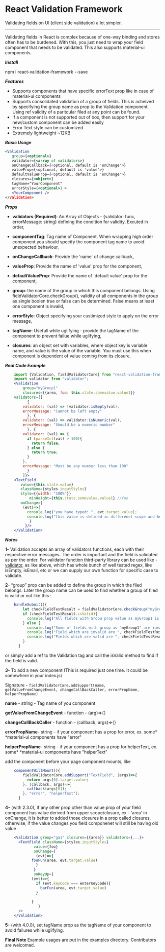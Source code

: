 

React Validation Framework
==========================

Validating fields on UI (client side validation) a lot simpler. 

***

Validating fields in React is complex because of one-way binding and stores often has to be burdened.
With this, you just need to wrap your field component that needs to be validated. This also supports material-ui components.




***Install***

npm i react-validation-framework --save


***Features***
- Supports components that have specific errorText prop like in case of material-ui components
- Supports consolidated validation of a group of fields. This is acheived by specifying the group name as prop to the Validation component.
Using ref validity of a paritcular filed at any point can be found.
- If a component is not supported out of box, then support for your new/custom component can be added easily
- Error Text style can be customized
- Extremely lightweight ~12KB

***Basic Usage***


```jsx
<Validation
   group={<optional>}
   validator={<array of validators>}
   onChangeCallback={<optional, default is 'onChange'>}
   valueProp={<optional, default is 'value'>}
   defaultValueProp={<optional, default is 'onChange'>}
   closures={<object>}
   tagName="YourComponent"
   errorStyle={<optional>} >
   <YourComponent />
</Validation>
```

***Props***
  
  - **validators (Required)**: An Array of Objects - {validator: func, errorMessage: string} defining the condition for validity. Excuted in order,

  - **componentTag**: Tag name of Component. When wrapping high order component you should specify the component tag name to avoid unexpected behaviour,

  - **onChangeCallback**: Provide the 'name' of change callback,

  - **valueProp**:  Provide the name of 'value' prop for the component,

  - **defaultValueProp**: Provide the name of 'default value' prop for the component,

  - **group**: the name of the group in which this component belongs. Using fieldValidatorCore.checkGroup(<groupName>), validity of all components in the group as single boolen true or false can be determined. False means at least one component is invalid,

  - **errorStyle**: Object specifying your custimized style to apply on the error message,

  - **tagName**: Usefull while uglifying - provide the tagName of the component to prevent failue while uglifying,

  - **closures**: an object set with variables, where object key is variable name, and value is the value of the variable. You must use this when component is dependent of value coming from its closure. 



***Real Code Example***
```jsx
    import {Validation, fieldValidatorCore} from "react-validation-framework";
    import validator from "validator";
    <Validation 
        group="myGroup1"
        closures={{area, foo: this.state.somevalue.value1}}
	validators={[
	      {
		validator: (val) => !validator.isEmpty(val),
		errorMessage: "Cannot be left empty"
	      }, {
		validator: (val) => validator.isNumeric(val),
		errorMessage: "Should be a numeric number"
	      }, {
		validator: (val) => {
		  if (parseInt(val) > 100){
		    return false;
		  } else {
		    return true;
		  }
		},
		errorMessage: "Must be any number less than 100"
	      }
        ]}>
	<TextField 
	   value={this.state.value}
	   className={styles.inputStyles}
	   style={{width: "100%"}}
           minHeight={this.state.somevalue.value1} //foo
	   onChange={
	    (evt)=>{
	      console.log("you have typed: ", evt.target.value);
	      console.log("this value is defined in differenet scope and hence added to closures prop", area);
           }
         }/>
    </Validation>

```
***Notes***

**1-** Validation accepts an array of validators functions, each with their respective error messages.
The order is important and the field is validated as per the order. For validator function third-party library can be used like - [validator](http://github.com/chriso/validator.js/),
as like above, which has whole bunch of well tested regex, like isEmpty, isEmail,
etc or we can supply our own function for specific case to validate.

**2-** “group” prop can be added to define the group in which the filed belongs.
Later the group name can be used to find whether a group of filed is valid or not like this :
```jsx
    handleSubmit(){
        let checkFieldTestResult = fieldValidatorCore.checkGroup("myGroup1");
        if (checkFieldTestResult.isValid){
          console.log("All fields with Gropu prop value as myGroup1 is valid"
        } else {
          console.log("Some of fields with group as "myGroup1" are invalid");
          console.log("Field which are invalid are ", checkFieldTestResult.inValidComponents);
          console.log("Fields which are valid are ", checkFieldTestResult.validComponents
        }
      }
```

  or simply add a ref to the Validation tag and call the isValid method to find if the field is valid.
  
  **3-** To add a new component (This is required just one time. It could be somewhere in your index.js)

Signature - 
`fieldValidatorCore.addSupport(name, getValueFromChangeEvent, changeCallBackCaller, errorPropName, helperPropName)`

**name** - string - Tag name of you component

**getValueFromChangeEvent** - function - (arg)=>{}

**changeCallBackCaller** - function - (callback, args)=>{}

**errorPropName**- string - if your component has a prop for error, ex. some* *material-ui components have "error"

**helperPropName**- string - if your component has a prop for helperText, ex. some* *material-ui components have "helperText"

add the component before your page component mounts, like
```jsx
    componentWillMount(){
        fieldValidatorCore.addSupport("TextField", (args)=>{
          return args[0].target.value;
        }, (callback, args)=>{
          callback(args[0]);
        }, "error", "helperText");
      }
```
**4-** (with 2.3.0), If any other prop other than value prop of your field component has value derived from upper scope/closure, ex - 'area' in onChange, it is better to added those closures in a prop called closures, otherwise, if the value changes you field componenet will still be having old value
 
```jsx
    <Validation group="ga1" closures={{area}} validators={...}>
      <TextField className={styles.inputStyles}
    	     value={foo}
    	     onChange={
    	      (evt)=>{
    		fooFun(area, evt.target.value)
    	      }
    	     }
    	     onKeyUp={
    		(evt)=>{
    		  if (evt.keyCode === enterKeyCode){
    		    barFun(area, evt.target.value)
    		  }
    
    		}
    	       }
      />
    </Validation> 
```
**5-** (with 4.0.0), set tagName prop as the tagName of your component to avoid failures while uglifying.


**Final Note**
Example usages are put in the examples directory.
Contributors are welcomed.


